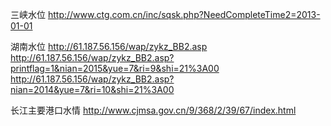 三峡水位
http://www.ctg.com.cn/inc/sqsk.php?NeedCompleteTime2=2013-01-01

湖南水位
http://61.187.56.156/wap/zykz_BB2.asp  
http://61.187.56.156/wap/zykz_BB2.asp?printflag=1&nian=2015&yue=7&ri=9&shi=21%3A00  
http://61.187.56.156/wap/zykz_BB2.asp?nian=2014&yue=7&ri=10&shi=21%3A00  

长江主要港口水情
http://www.cjmsa.gov.cn/9/368/2/39/67/index.html
